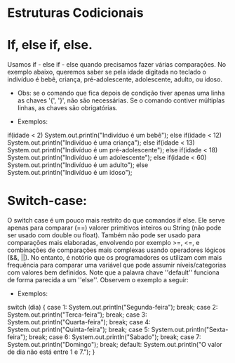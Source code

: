 # Estruturas Codicionais

# If, else if, else.

Usamos if - else if - else quando precisamos fazer várias comparações. No exemplo abaixo, queremos saber se pela idade digitada no teclado o indivíduo é bebê, criança, pré-adolescente, adolescente, adulto, ou idoso.

- Obs: se o comando que fica depois de condição tiver apenas uma linha as chaves '{', '}', não são necessárias. Se o comando contiver múltiplas linhas, as chaves são obrigatórias.

- Exemplos:

if(idade < 2)
  System.out.println("Indivíduo é um bebê");
else if(idade < 12)
  System.out.println("Indivíduo é uma criança");
else if(idade < 13)
  System.out.println("Indivíduo é um pré-adolescente");
else if(idade < 18)
  System.out.println("Indivíduo é um adolescente");
else if(idade < 60)
  System.out.println("Indivíduo é um adulto");
else
  System.out.println("Indivíduo é um idoso");
  
  
# Switch-case:

O switch case é um pouco mais restrito do que comandos if else. Ele serve apenas para comparar (==) valorer primitivos inteiros ou String (não pode ser usado com double ou float). Também não pode ser usado para comparações mais elaboradas, envolvendo por exemplo >=, <=, e combinações de comparações mais complexas usando operadores lógicos (&&, ||). No entanto, é notório que os programadores os utilizam com mais frequência para comparar uma variável que pode assumir níveis/categorias com valores bem definidos. Note que a palavra chave ''default'' funciona de forma parecida a um ''else''. Observem o exemplo a seguir:

- Exemplos:

switch (dia) {
  case 1:
    System.out.println("Segunda-feira");
    break;
  case 2:
    System.out.println("Terca-feira");
    break;
  case 3:
    System.out.println("Quarta-feira");
    break;
  case 4:
    System.out.println("Quinta-feira");
    break;
  case 5:
    System.out.println("Sexta-feira");
    break;
  case 6:
    System.out.println("Sabado");
    break;
  case 7:
    System.out.println("Domingo");
    break;
  default:
    System.out.println("O valor de dia não está entre 1 e 7.");
}
